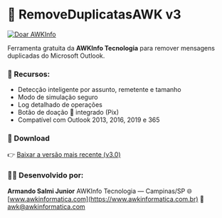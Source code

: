 # 📨 RemoveDuplicatasAWK v3
[![Doar AWKInfo](https://img.shields.io/badge/💙_Doar-via_Pix-blue)](https://awkinformatica.com/doar)

Ferramenta gratuita da **AWKInfo Tecnologia** para remover mensagens duplicadas do Microsoft Outlook.

### 🔧 Recursos:
- Detecção inteligente por assunto, remetente e tamanho
- Modo de simulação seguro
- Log detalhado de operações
- Botão de doação 💙 integrado (Pix)
- Compatível com Outlook 2013, 2016, 2019 e 365

### 💾 Download
👉 [Baixar a versão mais recente (v3.0)](https://github.com/AWKInfo/RemoveDuplicatasAWK/releases/latest)

### 🧑‍💻 Desenvolvido por:
**Armando Salmi Junior**
AWKInfo Tecnologia — Campinas/SP
🌐 [www.awkinformatica.com](https://www.awkinformatica.com.br)
📧 awk@awkinformatica.com
